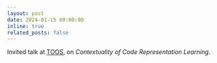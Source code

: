 ```yaml
---
layout: post
date: 2024-01-15 00:00:00
inline: true
related_posts: false
---
```


Invited talk at [TOOS](https://trustworthy-software.github.io/TOOS/index.html), on *Contextuality of Code Representation Learning*.
